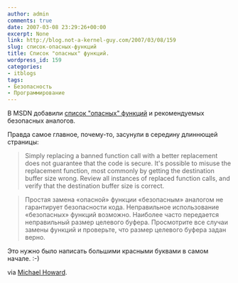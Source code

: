 ```yaml
---
author: admin
comments: true
date: 2007-03-08 23:29:26+00:00
excerpt: None
link: http://blog.not-a-kernel-guy.com/2007/03/08/159
slug: список-опасных-функций
title: Список "опасных" функций.
wordpress_id: 159
categories:
- itblogs
tags:
- Безопасность
- Программирование
---
```


В MSDN добавили [список "опасных" функций](http://msdn2.microsoft.com/en-us/library/bb288454.aspx) и рекомендуемых безопасных аналогов. 

<!-- more -->Правда самое главное, почему-то, засунули в середину длиннющей страницы:



<blockquote>Simply replacing a banned function call with a better replacement does not guarantee that the code is secure. It's possible to misuse the replacement function, most commonly by getting the destination buffer size wrong.
Review all instances of replaced function calls, and verify that the destination buffer size is correct.
</blockquote>





<blockquote>Простая замена «опасной» функции «безопасным» аналогом не гарантирует безопасности кода. Неправильное использование «безопасных»  функций возможно. Наиболее часто передается неправильный размер целевого буфера. Просмотрите все случаи замены функций и проверьте, что размер целевого буфера задан верно.</blockquote>



Это нужно было написать большими красными буквами в самом начале. :-)

via [Michael Howard](http://blogs.msdn.com/michael_howard/archive/2007/03/08/list-of-banned-apis-now-available.aspx).
